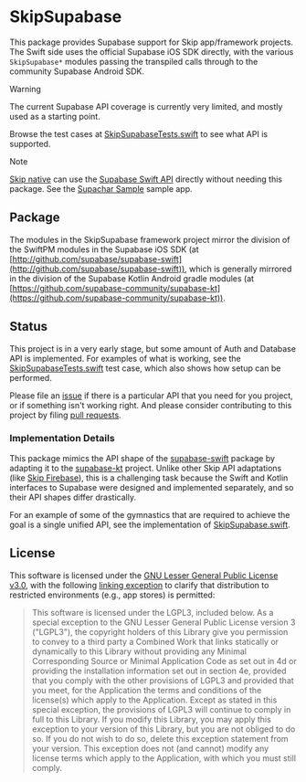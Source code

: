 # SkipSupabase

This package provides Supabase support for Skip app/framework projects.
The Swift side uses the official Supabase iOS SDK directly,
with the various `SkipSupabase*` modules passing the transpiled calls
through to the community Supabase Android SDK.

> [!WARNING]
The current Supabase API coverage is currently very limited, and mostly used as a starting point.

Browse the test cases at
[SkipSupabaseTests.swift](https://github.com/skiptools/skip-supabase/blob/main/Tests/SkipSupabaseTests/SkipSupabaseTests.swift)
to see what API is supported.

> [!NOTE]
[Skip native](https://skip.tools/docs/modes/) can use the [Supabase Swift API](https://supabase.com/docs/reference/swift) directly without needing this package. See the [Supachar Sample](https://github.com/skiptools/skipapp-supachat/) sample app.

## Package

The modules in the SkipSupabase framework project mirror the division of the SwiftPM
modules in the Supabase iOS SDK (at [http://github.com/supabase/supabase-swift](http://github.com/supabase/supabase-swift)),
which is generally mirrored in the division of the Supabase Kotlin Android gradle modules (at [https://github.com/supabase-community/supabase-kt](https://github.com/supabase-community/supabase-kt)).

## Status

This project is in a very early stage, but some amount of Auth and Database API is implemented.
For examples of what is working, see the [SkipSupabaseTests.swift](https://github.com/skiptools/skip-supabase/blob/main/Tests/SkipSupabaseTests/SkipSupabaseTests.swift)
test case, which also shows how setup can be performed.

Please file an [issue](https://github.com/skiptools/skip-supabase/issues)
if there is a particular API that you need for you project, or if something isn't working right.
And please consider contributing to this project by filing
[pull requests](https://github.com/skiptools/skip-supabase/pulls).

### Implementation Details

This package mimics the API shape of the
[supabase-swift](http://github.com/supabase/supabase-swift)
package by adapting it to the
[supabase-kt](https://github.com/supabase-community/supabase-kt)
project. Unlike other Skip API adaptations (like [Skip Firebase](https://github.com/skiptools/skip-firebase)),
this is a challenging task because the Swift and Kotlin interfaces to Supabase
were designed and implemented separately, and so their API shapes differ drastically.

For an example of some of the gymnastics that are required to achieve the goal is a single unified API,
see the implementation of
[SkipSupabase.swift](https://github.com/skiptools/skip-supabase/blob/main/Sources/SkipSupabase/SkipSupabase.swift).


## License

This software is licensed under the
[GNU Lesser General Public License v3.0](https://spdx.org/licenses/LGPL-3.0-only.html),
with the following
[linking exception](https://spdx.org/licenses/LGPL-3.0-linking-exception.html)
to clarify that distribution to restricted environments (e.g., app stores)
is permitted:

> This software is licensed under the LGPL3, included below.
> As a special exception to the GNU Lesser General Public License version 3
> ("LGPL3"), the copyright holders of this Library give you permission to
> convey to a third party a Combined Work that links statically or dynamically
> to this Library without providing any Minimal Corresponding Source or
> Minimal Application Code as set out in 4d or providing the installation
> information set out in section 4e, provided that you comply with the other
> provisions of LGPL3 and provided that you meet, for the Application the
> terms and conditions of the license(s) which apply to the Application.
> Except as stated in this special exception, the provisions of LGPL3 will
> continue to comply in full to this Library. If you modify this Library, you
> may apply this exception to your version of this Library, but you are not
> obliged to do so. If you do not wish to do so, delete this exception
> statement from your version. This exception does not (and cannot) modify any
> license terms which apply to the Application, with which you must still
> comply.

